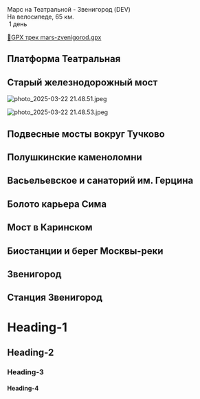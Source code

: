 
<link rel="stylesheet" href="../assets-custom/css/style-markdown.css">
<div class="cover-container" style="background-image: url('../mars-1200.jpg');">
	<div class="cover-text">
		<div class="cover-title">
            Марс на Театральной - Звенигород (DEV)
        </div>
		<div class="cover-description">
			<div class="packages-location">
                <img loading="lazy" src="../assets-custom/icon-bike.png" alt="" class="cover-icon">
                <div class="h4-default regular">На велосипеде, 65 км.</div>
            </div>
            <div>
                <img class="cover-icon" loading="lazy" src="../assets-custom/icon-time.png" alt=""  />
                <span>1 день</span>
            </div>
		</div>
	</div>
</div>

<div id="map"></div>

[📍GPX трек mars-zvenigorod.gpx](mars-zvenigorod.gpx)

## Платформа Театральная

## Старый железнодорожный мост

![photo_2025-03-22 21.48.51.jpeg](imgs/photo_2025-03-22%2021.48.51.jpeg)

![photo_2025-03-22 21.48.53.jpeg](imgs/photo_2025-03-22%2021.48.53.jpeg)

## Подвесные мосты вокруг Тучково

## Полушкинские каменоломни

## Васьельевское и санаторий им. Герцина


## Болото карьера Сима


## Мост в Каринском


## Биостанции и берег Москвы-реки


## Звенигород


## Станция Звенигород


# Heading-1

## Heading-2

### Heading-3

#### Heading-4



<link href="https://api.mapbox.com/mapbox-gl-js/v3.10.0/mapbox-gl.css" rel="stylesheet">
<script src="https://api.mapbox.com/mapbox-gl-js/v3.10.0/mapbox-gl.js"></script>
<script src="https://cdn.jsdelivr.net/npm/js-yaml@4.1.0/dist/js-yaml.min.js"></script>
<script src="../assets-custom/js/cozy-journey.js"></script>
<script>architectMap({
    tracks: [{path: 'mars-zvenigorod.gpx'}, {path: 'sima.gpx', color: 'blue'}],
    points: 'points.yaml',
    zoom: 6.8,
    center: [37.49433, 55.59333],
    fitDuration: 6000 
});
</script>



